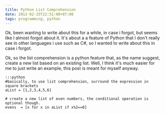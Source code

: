 ```yaml
---
title: Python List Comprehension
date: 2012-02-25T22:51:00+07:00
tags: programming, python
---
```


Ok, been wanting to write about this for a while, in case i forgot, but
seems like I almost forgot about it. It's about a a feature of Python
that I don't really see in other languages i use such as C#, so I wanted
to write about this in case i forgot.

Ok, so the list comprehension is a python feature that, as the name
suggest, create a new list based on an existing list. Well, I think it's
much easier for me to just write an example, this post is meant for
myself anyway.

    :::python
    #basically, to use list comprehension, surround the expression in square brackets
    aList = [1,2,3,4,5,6]

    # create a new list of even numbers, the conditional operation is optional though.
    evens  = [x for x in aList if x%2==0]
